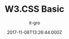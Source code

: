 ---
title: W3.CSS Basic
github: https://github.com/it-gro/hugo-theme-w3css-basic
demo: https://it-gro.github.io/hugo-theme-w3css-basic.github.io/
author: it-gro
ssg:
  - Hugo
cms:
  - Markdown
date: 2017-11-08T13:26:44.000Z
draft: true
publish_date: '2017-11-08T13:26:44Z'
update_date: '2021-09-05T11:04:42Z'
github_star: 48
github_fork: 23
---
